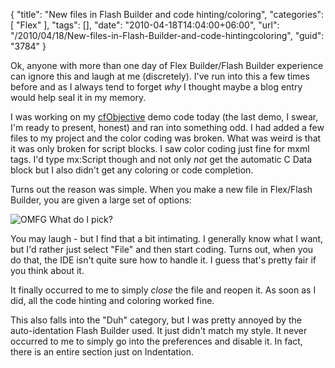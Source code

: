 {
	"title": "New files in Flash Builder and code hinting/coloring",
	"categories": [
		"Flex"
	],
	"tags": [],
	"date": "2010-04-18T14:04:00+06:00",
	"url": "/2010/04/18/New-files-in-Flash-Builder-and-code-hintingcoloring",
	"guid": "3784"
}

Ok, anyone with more than one day of Flex Builder/Flash Builder experience can ignore this and laugh at me (discretely). I've run into this a few times before and as I always tend to forget <i>why</i> I thought maybe a blog entry would help seal it in my memory.

I was working on my <a href="http://www.cfobjective.com">cfObjective</a> demo code today (the last demo, I swear, I'm ready to present, honest) and ran into something odd. I had added a few files to my project and the color coding was broken. What was weird is that it was only broken for script blocks. I saw color coding just fine for mxml tags. I'd type mx:Script though and not only <i>not</i> get the automatic C Data block but I also didn't get any coloring or code completion. 

Turns out the reason was simple. When you make a new file in Flex/Flash Builder, you are given a large set of options: 

<img src="http://static.raymondcamden.com/images/Screen shot 2010-04-18 at 12.45.09 PM.png" title="OMFG What do I pick?" />

You may laugh - but I find that a bit intimating. I generally know what I want, but I'd rather just select "File" and then start coding. Turns out, when you do that, the IDE isn't quite sure how to handle it. I guess that's pretty fair if you think about it. 

It finally occurred to me to simply <i>close</i> the file and reopen it. As soon as I did, all the code hinting and coloring worked fine. 

This also falls into the "Duh" category, but I was pretty annoyed by the auto-identation Flash Builder used. It just didn't match my style. It never occurred to me to simply go into the preferences and disable it. In fact, there is an entire section just on Indentation.